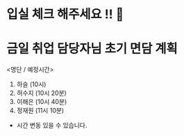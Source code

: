 # 입실 체크 해주세요 !! 💌

# 금일 취업 담당자님 초기 면담 계획
<명단 / 예정시간>
1. 하슬 (10시)
2. 허수지 (10시 20분)
3. 이해은 (10시 40분)
4. 정재원 (11시 10분)
* 시간 변동 있을 수 있습니다.